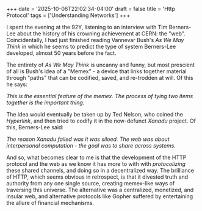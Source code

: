 +++
date = '2025-10-06T22:02:34-04:00'
draft = false
title = 'Http Protocol'
tags = ['Understanding Networks']
+++

I spent the evening at the 92Y, listening to an interview with Tim Berners-Lee about the history of his crowning achievement at CERN: the "web". Coincidentally, I had just finished reading Vannevar Bush's *As We May Think* in which he seems to predict the type of system Berners-Lee developed, almost 50 years before the fact. 

The entirety of *As We May Think* is uncanny and funny, but most prescient of all is Bush's idea of a "Memex" - a device that links together material through "paths" that can be codified, saved, and re-trodden at will. Of this he says:

*This is the essential feature of the memex. The process of tying two items together is the important thing.*

The idea would eventually be taken up by Ted Nelson, who coined the *Hyperlink*, and then tried to codify it in the now-defunct *Xanadu* project. Of this, Berners-Lee said:

*The reason Xanadu failed was it was siloed. The web was about interpersonal computation - the goal was to share across systems.*

And so, what becomes clear to me is that the development of the HTTP protocol and the web as we know it has more to with with *protocolizing* these shared channels, and doing so in a decentralized way. The brilliance of HTTP, which seems obvious in retrospect, is that it divested truth and authority from any one single source, creating memex-like ways of traversing this universe. The alternative was a centralized, monetized, and insular web, and alternative protocols like Gopher suffered by entertaining the allure of financial mechanisms.

